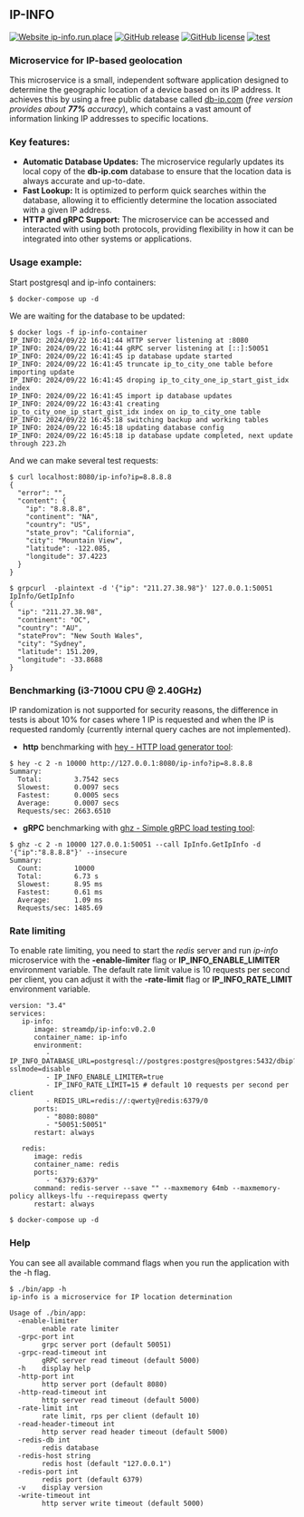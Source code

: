 ## IP-INFO
[![Website ip-info.run.place](https://img.shields.io/website-up-down-green-red/https/ip-info.run.place.svg)](https://ip-info.run.place)
[![GitHub release](https://img.shields.io/github/release/streamdp/ip-info.svg)](https://github.com/streamdp/ip-info/releases/)
[![GitHub license](https://img.shields.io/github/license/streamdp/ip-info.svg)](https://github.com/streamdp/ip-info/blob/master/LICENSE)
[![test](https://github.com/streamdp/ip-info/actions/workflows/test.yml/badge.svg)](https://github.com/streamdp/ip-info/actions/workflows/test.yml)
### Microservice for IP-based geolocation
This microservice is a small, independent software application designed to determine the geographic location of a device 
based on its IP address. It achieves this by using a free public database called [db-ip.com](https://db-ip.com)
(*free version provides about __77%__ accuracy*), which contains a vast amount
of information linking IP addresses to specific locations.
### Key features:
* **Automatic Database Updates:** The microservice regularly updates its local copy of the **db-ip.com** database to 
ensure that the location data is always accurate and up-to-date.
* **Fast Lookup:** It is optimized to perform quick searches within the database, allowing it to efficiently determine 
the location associated with a given IP address.
* **HTTP and gRPC Support:** The microservice can be accessed and interacted with using both protocols, providing 
flexibility in how it can be integrated into other systems or applications.
### Usage example:
Start postgresql and ip-info containers:
```shell
$ docker-compose up -d
```
We are waiting for the database to be updated:
```shell
$ docker logs -f ip-info-container 
IP_INFO: 2024/09/22 16:41:44 HTTP server listening at :8080
IP_INFO: 2024/09/22 16:41:44 gRPC server listening at [::]:50051
IP_INFO: 2024/09/22 16:41:45 ip database update started
IP_INFO: 2024/09/22 16:41:45 truncate ip_to_city_one table before importing update
IP_INFO: 2024/09/22 16:41:45 droping ip_to_city_one_ip_start_gist_idx index
IP_INFO: 2024/09/22 16:41:45 import ip database updates
IP_INFO: 2024/09/22 16:43:41 creating  ip_to_city_one_ip_start_gist_idx index on ip_to_city_one table
IP_INFO: 2024/09/22 16:45:18 switching backup and working tables
IP_INFO: 2024/09/22 16:45:18 updating database config
IP_INFO: 2024/09/22 16:45:18 ip database update completed, next update through 223.2h
```
And we can make several test requests:
```shell
$ curl localhost:8080/ip-info?ip=8.8.8.8
{
  "error": "",
  "content": {
    "ip": "8.8.8.8",
    "continent": "NA",
    "country": "US",
    "state_prov": "California",
    "city": "Mountain View",
    "latitude": -122.085,
    "longitude": 37.4223
  }
}
```
```shell
$ grpcurl  -plaintext -d '{"ip": "211.27.38.98"}' 127.0.0.1:50051 IpInfo/GetIpInfo
{
  "ip": "211.27.38.98",
  "continent": "OC",
  "country": "AU",
  "stateProv": "New South Wales",
  "city": "Sydney",
  "latitude": 151.209,
  "longitude": -33.8688
}
```
### Benchmarking (i3-7100U CPU @ 2.40GHz)
IP randomization is not supported for security reasons, the difference in tests is about 10% for cases where 1 IP is 
requested and when the IP is requested randomly (currently internal query caches are not implemented).
* **http** benchmarking with [hey - HTTP load generator tool](https://github.com/rakyll/hey):
```shell
$ hey -c 2 -n 10000 http://127.0.0.1:8080/ip-info?ip=8.8.8.8
Summary:
  Total:        3.7542 secs
  Slowest:      0.0097 secs
  Fastest:      0.0005 secs
  Average:      0.0007 secs
  Requests/sec: 2663.6510
```
* **gRPC** benchmarking with [ghz - Simple gRPC load testing tool](https://github.com/bojand/ghz):
```shell
$ ghz -c 2 -n 10000 127.0.0.1:50051 --call IpInfo.GetIpInfo -d '{"ip":"8.8.8.8"}' --insecure 
Summary:
  Count:        10000
  Total:        6.73 s
  Slowest:      8.95 ms
  Fastest:      0.61 ms
  Average:      1.09 ms
  Requests/sec: 1485.69
```
### Rate limiting
To enable rate limiting, you need to start the _redis_ server and run _ip-info_ microservice with the 
**-enable-limiter** flag or **IP_INFO_ENABLE_LIMITER** environment variable. The default rate limit value is 10 requests
per second per client, you can adjust it with the **-rate-limit** flag or **IP_INFO_RATE_LIMIT** environment variable. 
```shell
version: "3.4"
services:
   ip-info:
      image: streamdp/ip-info:v0.2.0
      container_name: ip-info
      environment:
         - IP_INFO_DATABASE_URL=postgresql://postgres:postgres@postgres:5432/dbip?sslmode=disable
         - IP_INFO_ENABLE_LIMITER=true
         - IP_INFO_RATE_LIMIT=15 # default 10 requests per second per client
         - REDIS_URL=redis://:qwerty@redis:6379/0
      ports:
         - "8080:8080"
         - "50051:50051"
      restart: always
   
   redis:
      image: redis
      container_name: redis
      ports:
         - "6379:6379"
      command: redis-server --save "" --maxmemory 64mb --maxmemory-policy allkeys-lfu --requirepass qwerty
      restart: always
```
```shell
$ docker-compose up -d
```
### Help 
You can see all available command flags when you run the application with the -h flag.
```shell
$ ./bin/app -h
ip-info is a microservice for IP location determination

Usage of ./bin/app:
  -enable-limiter
        enable rate limiter
  -grpc-port int
        grpc server port (default 50051)
  -grpc-read-timeout int
        gRPC server read timeout (default 5000)
  -h    display help
  -http-port int
        http server port (default 8080)
  -http-read-timeout int
        http server read timeout (default 5000)
  -rate-limit int
        rate limit, rps per client (default 10)
  -read-header-timeout int
        http server read header timeout (default 5000)
  -redis-db int
        redis database
  -redis-host string
        redis host (default "127.0.0.1")
  -redis-port int
        redis port (default 6379)
  -v    display version
  -write-timeout int
        http server write timeout (default 5000)
```